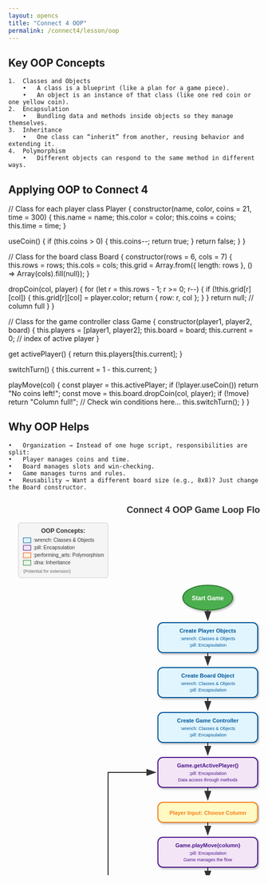 ```yaml
---
layout: opencs
title: "Connect 4 OOP"
permalink: /connect4/lesson/oop
---
```


## Key OOP Concepts
	1.	Classes and Objects
	    •	A class is a blueprint (like a plan for a game piece).
	    •	An object is an instance of that class (like one red coin or one yellow coin).
	2.	Encapsulation
	    •	Bundling data and methods inside objects so they manage themselves.
	3.	Inheritance
	    •	One class can “inherit” from another, reusing behavior and extending it.
	4.	Polymorphism
	    •	Different objects can respond to the same method in different ways.

## Applying OOP to Connect 4

// Class for each player
class Player {
  constructor(name, color, coins = 21, time = 300) {
    this.name = name;
    this.color = color;
    this.coins = coins;
    this.time = time;
  }

  useCoin() {
    if (this.coins > 0) {
      this.coins--;
      return true;
    }
    return false;
  }
}

// Class for the board
class Board {
  constructor(rows = 6, cols = 7) {
    this.rows = rows;
    this.cols = cols;
    this.grid = Array.from({ length: rows }, () => Array(cols).fill(null));
  }

  dropCoin(col, player) {
    for (let r = this.rows - 1; r >= 0; r--) {
      if (!this.grid[r][col]) {
        this.grid[r][col] = player.color;
        return { row: r, col };
      }
    }
    return null; // column full
  }
}

// Class for the game controller
class Game {
  constructor(player1, player2, board) {
    this.players = [player1, player2];
    this.board = board;
    this.current = 0; // index of active player
  }

  get activePlayer() {
    return this.players[this.current];
  }

  switchTurn() {
    this.current = 1 - this.current;
  }

  playMove(col) {
    const player = this.activePlayer;
    if (!player.useCoin()) return "No coins left!";
    const move = this.board.dropCoin(col, player);
    if (!move) return "Column full!";
    // Check win conditions here...
    this.switchTurn();
  }
}

## Why OOP Helps
	•	Organization → Instead of one huge script, responsibilities are split:
	•	Player manages coins and time.
	•	Board manages slots and win-checking.
	•	Game manages turns and rules.
	•	Reusability → Want a different board size (e.g., 8x8)? Just change the Board constructor.


<svg width="800" height="1200" xmlns="http://www.w3.org/2000/svg">
  <defs>
    <marker id="arrowhead" markerWidth="10" markerHeight="7" refX="9" refY="3.5" orient="auto">
      <polygon points="0 0, 10 3.5, 0 7" fill="#333" />
    </marker>
    <filter id="shadow" x="-20%" y="-20%" width="140%" height="140%">
      <feDropShadow dx="2" dy="2" stdDeviation="2" flood-opacity="0.3"/>
    </filter>
  </defs>
  <!-- Title -->
  <text x="400" y="30" text-anchor="middle" font-family="Arial, sans-serif" font-size="18" font-weight="bold" fill="#333">Connect 4 OOP Game Loop Flowchart</text>
  <!-- Legend -->
  <rect x="20" y="50" width="180" height="110" fill="#F5F5F5" stroke="#ccc" stroke-width="1" rx="5"/>
  <text x="110" y="70" text-anchor="middle" font-family="Arial, sans-serif" font-size="12" font-weight="bold" fill="#333">OOP Concepts:</text>
  <rect x="30" y="80" width="15" height="10" fill="#E1F5FE" stroke="#01579B"/>
  <text x="50" y="88" font-family="Arial, sans-serif" font-size="10" fill="#333">:wrench: Classes & Objects</text>
  <rect x="30" y="95" width="15" height="10" fill="#F3E5F5" stroke="#4A148C"/>
  <text x="50" y="103" font-family="Arial, sans-serif" font-size="10" fill="#333">:pill: Encapsulation</text>
  <rect x="30" y="110" width="15" height="10" fill="#FFF3E0" stroke="#E65100"/>
  <text x="50" y="118" font-family="Arial, sans-serif" font-size="10" fill="#333">:performing_arts: Polymorphism</text>
  <rect x="30" y="125" width="15" height="10" fill="#E8F5E8" stroke="#2E7D32"/>
  <text x="50" y="133" font-family="Arial, sans-serif" font-size="10" fill="#333">:dna: Inheritance</text>
  <text x="30" y="150" font-family="Arial, sans-serif" font-size="9" fill="#666">(Potential for extension)</text>
  <!-- Start -->
  <ellipse cx="400" cy="200" rx="50" ry="25" fill="#4CAF50" stroke="#2E7D32" stroke-width="2" filter="url(#shadow)"/>
  <text x="400" y="205" text-anchor="middle" font-family="Arial, sans-serif" font-size="12" font-weight="bold" fill="white">Start Game</text>
  <!-- Create Player Objects -->
  <rect x="300" y="250" width="200" height="60" fill="#E1F5FE" stroke="#01579B" stroke-width="2" rx="10" filter="url(#shadow)"/>
  <text x="400" y="270" text-anchor="middle" font-family="Arial, sans-serif" font-size="11" font-weight="bold" fill="#01579B">Create Player Objects</text>
  <text x="400" y="285" text-anchor="middle" font-family="Arial, sans-serif" font-size="9" fill="#01579B">:wrench: Classes & Objects</text>
  <text x="400" y="298" text-anchor="middle" font-family="Arial, sans-serif" font-size="9" fill="#01579B">:pill: Encapsulation</text>
  <!-- Create Board Object -->
  <rect x="300" y="340" width="200" height="60" fill="#E1F5FE" stroke="#01579B" stroke-width="2" rx="10" filter="url(#shadow)"/>
  <text x="400" y="360" text-anchor="middle" font-family="Arial, sans-serif" font-size="11" font-weight="bold" fill="#01579B">Create Board Object</text>
  <text x="400" y="375" text-anchor="middle" font-family="Arial, sans-serif" font-size="9" fill="#01579B">:wrench: Classes & Objects</text>
  <text x="400" y="388" text-anchor="middle" font-family="Arial, sans-serif" font-size="9" fill="#01579B">:pill: Encapsulation</text>
  <!-- Create Game Controller -->
  <rect x="300" y="430" width="200" height="60" fill="#E1F5FE" stroke="#01579B" stroke-width="2" rx="10" filter="url(#shadow)"/>
  <text x="400" y="450" text-anchor="middle" font-family="Arial, sans-serif" font-size="11" font-weight="bold" fill="#01579B">Create Game Controller</text>
  <text x="400" y="465" text-anchor="middle" font-family="Arial, sans-serif" font-size="9" fill="#01579B">:wrench: Classes & Objects</text>
  <text x="400" y="478" text-anchor="middle" font-family="Arial, sans-serif" font-size="9" fill="#01579B">:pill: Encapsulation</text>
  <!-- Get Active Player -->
  <rect x="300" y="520" width="200" height="60" fill="#F3E5F5" stroke="#4A148C" stroke-width="2" rx="10" filter="url(#shadow)"/>
  <text x="400" y="540" text-anchor="middle" font-family="Arial, sans-serif" font-size="11" font-weight="bold" fill="#4A148C">Game.getActivePlayer()</text>
  <text x="400" y="555" text-anchor="middle" font-family="Arial, sans-serif" font-size="9" fill="#4A148C">:pill: Encapsulation</text>
  <text x="400" y="568" text-anchor="middle" font-family="Arial, sans-serif" font-size="9" fill="#4A148C">Data access through methods</text>
  <!-- Player Input -->
  <rect x="300" y="610" width="200" height="40" fill="#FFF9C4" stroke="#F57F17" stroke-width="2" rx="10" filter="url(#shadow)"/>
  <text x="400" y="635" text-anchor="middle" font-family="Arial, sans-serif" font-size="11" font-weight="bold" fill="#F57F17">Player Input: Choose Column</text>
  <!-- Play Move -->
  <rect x="300" y="680" width="200" height="60" fill="#F3E5F5" stroke="#4A148C" stroke-width="2" rx="10" filter="url(#shadow)"/>
  <text x="400" y="700" text-anchor="middle" font-family="Arial, sans-serif" font-size="11" font-weight="bold" fill="#4A148C">Game.playMove(column)</text>
  <text x="400" y="715" text-anchor="middle" font-family="Arial, sans-serif" font-size="9" fill="#4A148C">:pill: Encapsulation</text>
  <text x="400" y="728" text-anchor="middle" font-family="Arial, sans-serif" font-size="9" fill="#4A148C">Game manages the flow</text>
  <!-- Use Coin -->
  <rect x="300" y="770" width="200" height="60" fill="#F3E5F5" stroke="#4A148C" stroke-width="2" rx="10" filter="url(#shadow)"/>
  <text x="400" y="790" text-anchor="middle" font-family="Arial, sans-serif" font-size="11" font-weight="bold" fill="#4A148C">ActivePlayer.useCoin()</text>
  <text x="400" y="805" text-anchor="middle" font-family="Arial, sans-serif" font-size="9" fill="#4A148C">:pill: Encapsulation</text>
  <text x="400" y="818" text-anchor="middle" font-family="Arial, sans-serif" font-size="9" fill="#4A148C">Player manages own coins</text>
  <!-- Has Coins Decision -->
  <polygon points="400,860 450,890 400,920 350,890" fill="#FFECB3" stroke="#FF8F00" stroke-width="2" filter="url(#shadow)"/>
  <text x="400" y="885" text-anchor="middle" font-family="Arial, sans-serif" font-size="10" font-weight="bold" fill="#FF8F00">Player has</text>
  <text x="400" y="898" text-anchor="middle" font-family="Arial, sans-serif" font-size="10" font-weight="bold" fill="#FF8F00">coins left?</text>
  <!-- No Coins Left -->
  <rect x="100" y="860" width="150" height="60" fill="#FFF3E0" stroke="#E65100" stroke-width="2" rx="10" filter="url(#shadow)"/>
  <text x="175" y="880" text-anchor="middle" font-family="Arial, sans-serif" font-size="10" font-weight="bold" fill="#E65100">Return "No coins left!"</text>
  <text x="175" y="895" text-anchor="middle" font-family="Arial, sans-serif" font-size="9" fill="#E65100">:performing_arts: Polymorphism</text>
  <text x="175" y="908" text-anchor="middle" font-family="Arial, sans-serif" font-size="9" fill="#E65100">Different return types</text>
  <!-- Decrement Coins -->
  <rect x="550" y="860" width="150" height="60" fill="#F3E5F5" stroke="#4A148C" stroke-width="2" rx="10" filter="url(#shadow)"/>
  <text x="625" y="880" text-anchor="middle" font-family="Arial, sans-serif" font-size="10" font-weight="bold" fill="#4A148C">Player.coins--</text>
  <text x="625" y="895" text-anchor="middle" font-family="Arial, sans-serif" font-size="9" fill="#4A148C">:pill: Encapsulation</text>
  <text x="625" y="908" text-anchor="middle" font-family="Arial, sans-serif" font-size="9" fill="#4A148C">Internal state change</text>
  <!-- Drop Coin -->
  <rect x="550" y="950" width="150" height="60" fill="#F3E5F5" stroke="#4A148C" stroke-width="2" rx="10" filter="url(#shadow)"/>
  <text x="625" y="970" text-anchor="middle" font-family="Arial, sans-serif" font-size="10" font-weight="bold" fill="#4A148C">Board.dropCoin(col, player)</text>
  <text x="625" y="985" text-anchor="middle" font-family="Arial, sans-serif" font-size="9" fill="#4A148C">:pill: Encapsulation</text>
  <text x="625" y="998" text-anchor="middle" font-family="Arial, sans-serif" font-size="9" fill="#4A148C">Board manages grid</text>
  <!-- Column Available Decision -->
  <polygon points="625,1040 675,1070 625,1100 575,1070" fill="#FFECB3" stroke="#FF8F00" stroke-width="2" filter="url(#shadow)"/>
  <text x="625" y="1065" text-anchor="middle" font-family="Arial, sans-serif" font-size="10" font-weight="bold" fill="#FF8F00">Column</text>
  <text x="625" y="1078" text-anchor="middle" font-family="Arial, sans-serif" font-size="10" font-weight="bold" fill="#FF8F00">available?</text>
  <!-- Column Full -->
  <rect x="300" y="1040" width="150" height="60" fill="#FFF3E0" stroke="#E65100" stroke-width="2" rx="10" filter="url(#shadow)"/>
  <text x="375" y="1060" text-anchor="middle" font-family="Arial, sans-serif" font-size="10" font-weight="bold" fill="#E65100">Return "Column full!"</text>
  <text x="375" y="1075" text-anchor="middle" font-family="Arial, sans-serif" font-size="9" fill="#E65100">:performing_arts: Polymorphism</text>
  <text x="375" y="1088" text-anchor="middle" font-family="Arial, sans-serif" font-size="9" fill="#E65100">Different return types</text>
  <!-- Update Grid -->
  <rect x="550" y="1130" width="150" height="60" fill="#F3E5F5" stroke="#4A148C" stroke-width="2" rx="10" filter="url(#shadow)"/>
  <text x="625" y="1150" text-anchor="middle" font-family="Arial, sans-serif" font-size="10" font-weight="bold" fill="#4A148C">Update Board.grid</text>
  <text x="625" y="1165" text-anchor="middle" font-family="Arial, sans-serif" font-size="9" fill="#4A148C">:pill: Encapsulation</text>
  <text x="625" y="1178" text-anchor="middle" font-family="Arial, sans-serif" font-size="9" fill="#4A148C">Internal grid management</text>
10:20
<!-- Game Over (No Coins) -->
  <ellipse cx="175" cy="1000" rx="75" ry="25" fill="#F44336" stroke="#C62828" stroke-width="2" filter="url(#shadow)"/>
  <text x="175" y="995" text-anchor="middle" font-family="Arial, sans-serif" font-size="10" font-weight="bold" fill="white">Game Over</text>
  <text x="175" y="1008" text-anchor="middle" font-family="Arial, sans-serif" font-size="10" font-weight="bold" fill="white">Current Player Loses</text>
  <!-- End -->
  <ellipse cx="175" cy="1100" rx="30" ry="20" fill="#607D8B" stroke="#37474F" stroke-width="2" filter="url(#shadow)"/>
  <text x="175" y="1105" text-anchor="middle" font-family="Arial, sans-serif" font-size="10" font-weight="bold" fill="white">End</text>
  <!-- Arrows -->
  <!-- Start to Create Players -->
  <line x1="400" y1="225" x2="400" y2="245" stroke="#333" stroke-width="2" marker-end="url(#arrowhead)"/>
  <!-- Create Players to Create Board -->
  <line x1="400" y1="310" x2="400" y2="335" stroke="#333" stroke-width="2" marker-end="url(#arrowhead)"/>
  <!-- Create Board to Create Game -->
  <line x1="400" y1="400" x2="400" y2="425" stroke="#333" stroke-width="2" marker-end="url(#arrowhead)"/>
  <!-- Create Game to Get Active Player -->
  <line x1="400" y1="490" x2="400" y2="515" stroke="#333" stroke-width="2" marker-end="url(#arrowhead)"/>
  <!-- Get Active Player to Player Input -->
  <line x1="400" y1="580" x2="400" y2="605" stroke="#333" stroke-width="2" marker-end="url(#arrowhead)"/>
  <!-- Player Input to Play Move -->
  <line x1="400" y1="650" x2="400" y2="675" stroke="#333" stroke-width="2" marker-end="url(#arrowhead)"/>
  <!-- Play Move to Use Coin -->
  <line x1="400" y1="740" x2="400" y2="765" stroke="#333" stroke-width="2" marker-end="url(#arrowhead)"/>
  <!-- Use Coin to Has Coins Decision -->
  <line x1="400" y1="830" x2="400" y2="855" stroke="#333" stroke-width="2" marker-end="url(#arrowhead)"/>
  <!-- Has Coins Decision to No Coins (No) -->
  <line x1="350" y1="890" x2="255" y2="890" stroke="#333" stroke-width="2" marker-end="url(#arrowhead)"/>
  <text x="300" y="885" text-anchor="middle" font-family="Arial, sans-serif" font-size="9" fill="#333">No</text>
  <!-- Has Coins Decision to Decrement Coins (Yes) -->
  <line x1="450" y1="890" x2="545" y2="890" stroke="#333" stroke-width="2" marker-end="url(#arrowhead)"/>
  <text x="500" y="885" text-anchor="middle" font-family="Arial, sans-serif" font-size="9" fill="#333">Yes</text>
  <!-- Decrement Coins to Drop Coin -->
  <line x1="625" y1="920" x2="625" y2="945" stroke="#333" stroke-width="2" marker-end="url(#arrowhead)"/>
  <!-- Drop Coin to Column Available Decision -->
  <line x1="625" y1="1010" x2="625" y2="1035" stroke="#333" stroke-width="2" marker-end="url(#arrowhead)"/>
  <!-- Column Available Decision to Column Full (No) -->
  <line x1="575" y1="1070" x2="455" y2="1070" stroke="#333" stroke-width="2" marker-end="url(#arrowhead)"/>
  <text x="515" y="1065" text-anchor="middle" font-family="Arial, sans-serif" font-size="9" fill="#333">No</text>
  <!-- Column Available Decision to Update Grid (Yes) -->
  <line x1="625" y1="1100" x2="625" y2="1125" stroke="#333" stroke-width="2" marker-end="url(#arrowhead)"/>
  <text x="635" y="1115" font-family="Arial, sans-serif" font-size="9" fill="#333">Yes</text>
  <!-- No Coins to Game Over -->
  <line x1="175" y1="920" x2="175" y2="970" stroke="#333" stroke-width="2" marker-end="url(#arrowhead)"/>
  <!-- Column Full loops back to Get Active Player -->
  <path d="M 300 1070 L 200 1070 L 200 550 L 295 550" stroke="#333" stroke-width="2" fill="none" marker-end="url(#arrowhead)"/>
  <!-- Game Over to End -->
  <line x1="175" y1="1025" x2="175" y2="1075" stroke="#333" stroke-width="2" marker-end="url(#arrowhead)"/>
  <!-- Update Grid loops back to Get Active Player (simplified for space) -->
  <path d="M 700 1160 L 750 1160 L 750 550 L 505 550" stroke="#333" stroke-width="2" fill="none" marker-end="url(#arrowhead)"/>
  <text x="720" y="1155" font-family="Arial, sans-serif" font-size="9" fill="#333">Check win, switch turn</text>
</svg>